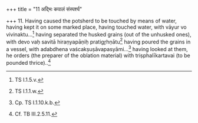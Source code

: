 +++
title = "11 अद्भिः कपालं संस्पर्श्य"

+++
11. Having caused the potsherd to be touched by means of water, having kept it on some marked place, having touched water, with vāyur vo vivinaktu...[^1] having separated the husked grains (out of the unhusked ones), with devo vaḥ savitā hiraṇyapāṇiḥ pratigr̥hṇātu[^2] having poured the grains in a vessel, with adabdhena vaścakṣuṣāvapasyāmi...[^3] having looked at them, he orders (the preparer of the oblation material) with triṣphalīkartavai (to be pounded thrice)..[^4]  

[^1]: TS I.1.5.v.  

[^2]: TS I.1.1.w.  

[^3]: Cp. TS I.1.10.k.b.  

[^4]: Cf. TB III.2.5.11.  

